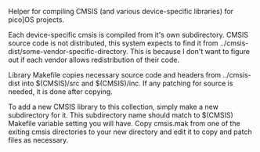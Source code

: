 Helper for compiling CMSIS (and various device-specific libraries) for pico]OS projects.

Each device-specific cmsis is compiled from it's own subdirectory. CMSIS source code
is not distributed, this system expects to find it from ../cmsis-dist/some-vendor-specific-directory.
This is because I don't want to figure out if each vendor allows redistribution
of their code.

Library Makefile copies necessary source code and headers from ../cmsis-dist into $(CMSIS)/src and
$(CMSIS)/inc. If any patching for source is needed, it is done after copying.

To add a new CMSIS library to this collection, simply make a new subdirectory for it.
This subdirectory name should match to $(CMSIS) Makefile variable setting you will have.
Copy cmsis.mak from one of the exiting cmsis directories to your new directory and
edit it to copy and patch files as necessary.

